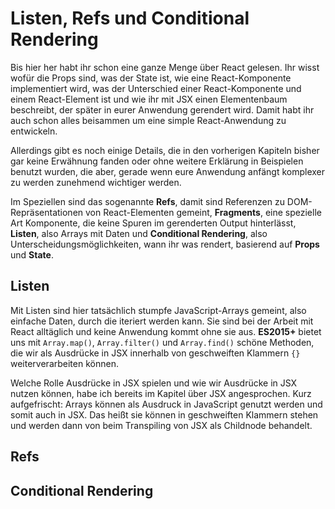 # Listen, Refs und Conditional Rendering

Bis hier her habt ihr schon eine ganze Menge über React gelesen. Ihr wisst wofür die Props sind, was der State ist, wie eine React-Komponente implementiert wird, was der Unterschied einer React-Komponente und einem React-Element ist und wie ihr mit JSX einen Elementenbaum beschreibt, der später in eurer Anwendung gerendert wird. Damit habt ihr auch schon alles beisammen um eine simple React-Anwendung zu entwickeln. 

Allerdings gibt es noch einige Details, die in den vorherigen Kapiteln bisher gar keine Erwähnung fanden oder ohne weitere Erklärung in Beispielen benutzt wurden, die aber, gerade wenn eure Anwendung anfängt komplexer zu werden zunehmend wichtiger werden.

Im Speziellen sind das sogenannte **Refs**, damit sind Referenzen zu DOM-Repräsentationen von React-Elementen gemeint, **Fragments**, eine spezielle Art Komponente, die keine Spuren im gerenderten Output hinterlässt, **Listen**, also Arrays mit Daten und **Conditional Rendering**, also Unterscheidungsmöglichkeiten, wann ihr was rendert, basierend auf **Props** und **State**.

## Listen

Mit Listen sind hier tatsächlich stumpfe JavaScript-Arrays gemeint, also einfache Daten, durch die iteriert werden kann. Sie sind bei der Arbeit mit React alltäglich und keine Anwendung kommt ohne sie aus. **ES2015+** bietet uns mit `Array.map()`, `Array.filter()` und `Array.find()` schöne Methoden, die wir als Ausdrücke in JSX innerhalb von geschweiften Klammern `{}` weiterverarbeiten können.

Welche Rolle Ausdrücke in JSX spielen und wie wir Ausdrücke in JSX nutzen können, habe ich bereits im Kapitel über JSX angesprochen. Kurz aufgefrischt: Arrays können als Ausdruck in JavaScript genutzt werden und somit auch in JSX. Das heißt sie können in geschweiften Klammern stehen und werden dann von beim Transpiling von JSX als Childnode behandelt.



## Refs

## Conditional Rendering



